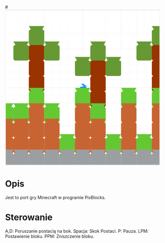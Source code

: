 #![Block-engine](Cover.PNG)
# Opis
Jest to port gry Minecraft w programie PixBlocks.
# Sterowanie
A,D: Poruszanie postacią na bok.
Spacja: Skok Postaci.
P: Pauza.
LPM: Postawienie bloku.
PPM: Zniszczenie bloku.

